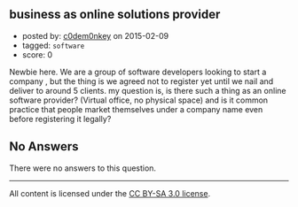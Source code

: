 ## business as online solutions provider

- posted by: [c0dem0nkey](https://stackexchange.com/users/2400097/c0dem0nkey) on 2015-02-09
- tagged: `software`
- score: 0

<p>Newbie here. We are a group of software developers looking to start a company , but the thing is we agreed not to register yet until we nail and deliver to around 5 clients. my question is, is there such a thing as an online software provider? (Virtual office, no physical space) and is it common practice that people market themselves under a company name even before registering it legally? </p>


## No Answers

There were no answers to this question.


---

All content is licensed under the [CC BY-SA 3.0 license](https://creativecommons.org/licenses/by-sa/3.0/).
